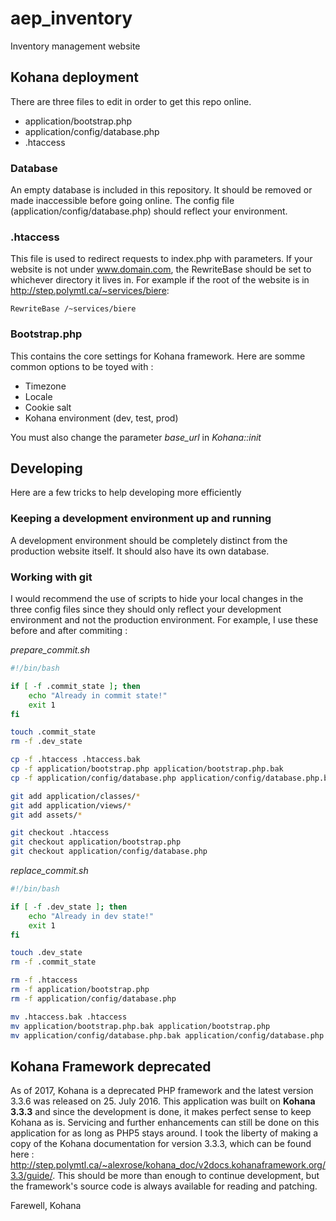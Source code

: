 # aep_inventory
Inventory management website

## Kohana deployment
There are three files to edit in order to get this repo online.
* application/bootstrap.php
* application/config/database.php
* .htaccess

### Database
An empty database is included in this repository. It should be removed or made inaccessible before going online.
The config file (application/config/database.php) should reflect your environment.

### .htaccess
This file is used to redirect requests to index.php with parameters. If your website is not under www.domain.com, the RewriteBase should be set to whichever directory it lives in. For example if the root of the website is in http://step.polymtl.ca/~services/biere:
```htaccess
RewriteBase /~services/biere
```

### Bootstrap.php
This contains the core settings for Kohana framework. Here are somme common options to be toyed with :
* Timezone
* Locale
* Cookie salt
* Kohana environment (dev, test, prod)

You must also change the parameter _base_url_ in _Kohana::init_

## Developing
Here are a few tricks to help developing more efficiently

### Keeping a development environment up and running
A development environment should be completely distinct from the production website itself. It should also have its own database.

### Working with git
I would recommend the use of scripts to hide your local changes in the three config files since they should only reflect your development environment and not the production environment. For example, I use these before and after commiting :

*prepare_commit.sh*
```bash
#!/bin/bash

if [ -f .commit_state ]; then
    echo "Already in commit state!"
    exit 1
fi

touch .commit_state
rm -f .dev_state

cp -f .htaccess .htaccess.bak
cp -f application/bootstrap.php application/bootstrap.php.bak
cp -f application/config/database.php application/config/database.php.bak

git add application/classes/*
git add application/views/*
git add assets/*

git checkout .htaccess
git checkout application/bootstrap.php
git checkout application/config/database.php
```

*replace_commit.sh*
```bash
#!/bin/bash

if [ -f .dev_state ]; then
    echo "Already in dev state!"
    exit 1
fi

touch .dev_state
rm -f .commit_state

rm -f .htaccess
rm -f application/bootstrap.php
rm -f application/config/database.php

mv .htaccess.bak .htaccess
mv application/bootstrap.php.bak application/bootstrap.php
mv application/config/database.php.bak application/config/database.php
```

## Kohana Framework deprecated
As of 2017, Kohana is a deprecated PHP framework and the latest version 3.3.6 was released on 25. July 2016.
This application was built on **Kohana 3.3.3** and since the development is done, it makes perfect sense to 
keep Kohana as is. Servicing and further enhancements can still be done on this application for as long as
PHP5 stays around. I took the liberty of making a copy of the Kohana documentation for version 3.3.3, which can be
found here : http://step.polymtl.ca/~alexrose/kohana_doc/v2docs.kohanaframework.org/3.3/guide/. This should be
more than enough to continue development, but the framework's source code is always available for reading and
patching.

Farewell, Kohana
